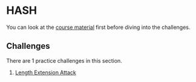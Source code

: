 # HASH

You can look at the [course material](https://speakerdeck.com/oalieno/crypto-course-hash) first before diving into the challenges.

## Challenges

There are 1 practice challenges in this section.

1. [Length Extension Attack](/HASH/Length-Extension-Attack)
